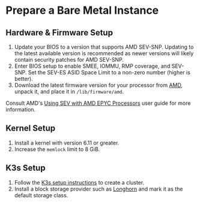 # Prepare a Bare Metal Instance

## Hardware & Firmware Setup

1. Update your BIOS to a version that supports AMD SEV-SNP. Updating to the latest available version is recommended as newer versions will likely contain security patches for AMD SEV-SNP.
2. Enter BIOS setup to enable SMEE, IOMMU, RMP coverage, and SEV-SNP. Set the SEV-ES ASID Space Limit to a non-zero number (higher is better).
3. Download the latest firmware version for your processor from [AMD](https://www.amd.com/de/developer/sev.html), unpack it, and place it in `/lib/firmware/amd`.

Consult AMD's [Using SEV with AMD EPYC Processors](https://www.amd.com/content/dam/amd/en/documents/epyc-technical-docs/tuning-guides/58207-using-sev-with-amd-epyc-processors.pdf) user guide for more information.

## Kernel Setup

1. Install a kernel with version 6.11 or greater.
2. Increase the `memlock` limit to 8 GiB.

## K3s Setup

1. Follow the [K3s setup instructions](https://docs.k3s.io/) to create a cluster.
2. Install a block storage provider such as [Longhorn](https://docs.k3s.io/storage#setting-up-longhorn) and mark it as the default storage class.
